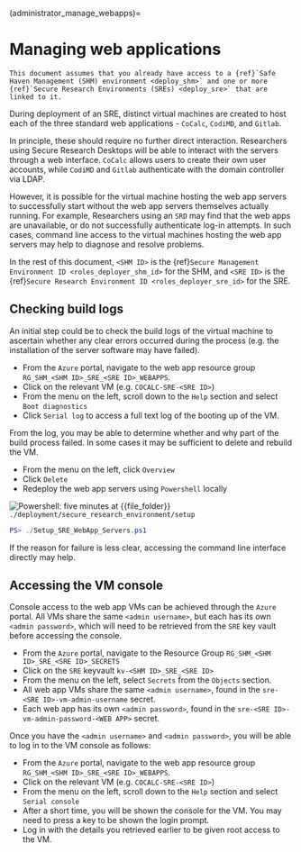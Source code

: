 (administrator_manage_webapps)=

# Managing web applications

```{important}
This document assumes that you already have access to a {ref}`Safe Haven Management (SHM) environment <deploy_shm>` and one or more {ref}`Secure Research Environments (SREs) <deploy_sre>` that are linked to it.
```

During deployment of an SRE, distinct virtual machines are created to host each of the three standard web applications - `CoCalc`, `CodiMD`, and `Gitlab`.

In principle, these should require no further direct interaction. Researchers using Secure Research Desktops will be able to interact with the servers through a web interface. `CoCalc` allows users to create their own user accounts, while `CodiMD` and `Gitlab` authenticate with the domain controller via LDAP.

However, it is possible for the virtual machine hosting the web app servers to successfully start without the web app servers themselves actually running. For example, Researchers using an `SRD` may find that the web apps are unavailable, or do not successfully authenticate log-in attempts. In such cases, command line access to the virtual machines hosting the web app servers may help to diagnose and resolve problems.

In the rest of this document, `<SHM ID>` is the {ref}`Secure Management Environment ID <roles_deployer_shm_id>` for the SHM, and `<SRE ID>` is the {ref}`Secure Research Environment ID <roles_deployer_sre_id>` for the SRE.

## Checking build logs

An initial step could be to check the build logs of the virtual machine to ascertain whether any clear errors occurred during the process (e.g. the installation of the server software may have failed).

- From the `Azure` portal, navigate to the web app resource group `RG_SHM_<SHM ID>_SRE_<SRE ID>_WEBAPPS`.
- Click on the relevant VM (e.g. `COCALC-SRE-<SRE ID>`)
- From the menu on the left, scroll down to the `Help` section and select `Boot diagnostics`
- Click `Serial log` to access a full text log of the booting up of the VM.

From the log, you may be able to determine whether and why part of the build process failed. In some cases it may be sufficient to delete and rebuild the VM.

- From the menu on the left, click `Overview`
- Click `Delete`
- Redeploy the web app servers using `Powershell` locally

![Powershell: five minutes](https://img.shields.io/static/v1?style=for-the-badge&logo=powershell&label=local&color=blue&message=five%20minutes) at {{file_folder}} `./deployment/secure_research_environment/setup`

```powershell
PS> ./Setup_SRE_WebApp_Servers.ps1
```

If the reason for failure is less clear, accessing the command line interface directly may help.

## Accessing the VM console

Console access to the web app VMs can be achieved through the `Azure` portal. All VMs share the same `<admin username>`, but each has its own `<admin password>`, which will need to be retrieved from the `SRE` key vault before accessing the console.

- From the `Azure` portal, navigate to the Resource Group `RG_SHM_<SHM ID>_SRE_<SRE ID>_SECRETS`
- Click on the `SRE` keyvault `kv-<SHM ID>_SRE_<SRE ID>`
- From the menu on the left, select `Secrets` from the `Objects` section.
- All web app VMs share the same `<admin username>`, found in the `sre-<SRE ID>-vm-admin-username` secret.
- Each web app has its own `<admin password>`, found in the `sre-<SRE ID>-vm-admin-password-<WEB APP>` secret.

Once you have the `<admin username>` and `<admin password>`, you will be able to log in to the VM console as follows:

- From the `Azure` portal, navigate to the web app resource group `RG_SHM_<SHM ID>_SRE_<SRE ID>_WEBAPPS`.
- Click on the relevant VM (e.g. `COCALC-SRE-<SRE ID>`)
- From the menu on the left, scroll down to the `Help` section and select `Serial console`
- After a short time, you will be shown the console for the VM. You may need to press a key to be shown the login prompt.
- Log in with the details you retrieved earlier to be given root access to the VM.
